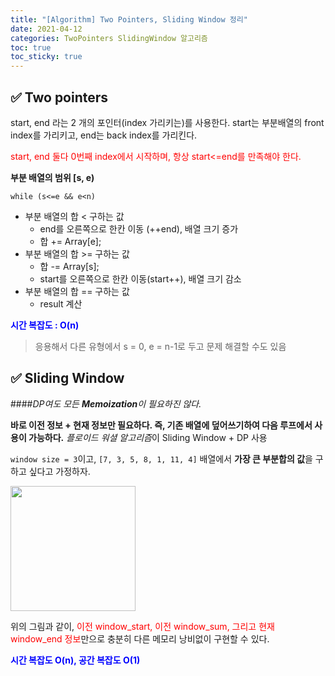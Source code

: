 ```yaml
---
title: "[Algorithm] Two Pointers, Sliding Window 정리"
date: 2021-04-12
categories: TwoPointers SlidingWindow 알고리즘
toc: true
toc_sticky: true
---
```


## :white_check_mark: Two pointers

start, end 라는 2 개의 포인터(index 가리키는)를 사용한다.
start는 부분배열의 front index를 가리키고, end는 back index를 가리킨다.

<span style="color:red">start, end 둘다 0번째 index에서 시작하며, 항상 start<=end를 만족해야 한다.</span>

**부분 배열의 범위 [s, e)**

    while (s<=e && e<n)

* 부분 배열의 합 < 구하는 값
  * end를 오른쪽으로 한칸 이동 (++end), 배열 크기 증가
  * 합 += Array[e];
* 부분 배열의 합 >= 구하는 값
  * 합 -= Array[s];
  * start를 오른쪽으로 한칸 이동(start++), 배열 크기 감소
* 부분 배열의 합 == 구하는 값
  * result 계산

<span style="color:blue">**시간 복잡도 : O(n)**</span>

> 응용해서 다른 유형에서 s = 0, e = n-1로 두고 문제 해결할 수도 있음

## :white_check_mark: Sliding Window

####*DP여도 모든 **Memoization**이 필요하진 않다.*

**바로 이전 정보 + 현재 정보만 필요하다. 즉, 기존 배열에 덮어쓰기하여 다음 루프에서 사용이 가능하다.**
*플로이드 워셜 알고리즘*이 Sliding Window + DP 사용


`window size = 3`이고, `[7, 3, 5, 8, 1, 11, 4]` 배열에서 **가장 큰 부분합의 값**을 구하고 싶다고 가정하자.

<img src="https://user-images.githubusercontent.com/34927658/114418557-9720dd80-9bed-11eb-99c7-1735304f348f.jpg" width="200" height="200">

위의 그림과 같이, <span style="color:red">이전 window_start, 이전 window_sum, 그리고 현재 window_end 정보</span>만으로 충분히 다른 메모리 낭비없이 구현할 수 있다.

<span style="color:blue">**시간 복잡도 O(n), 공간 복잡도 O(1)**</span>
